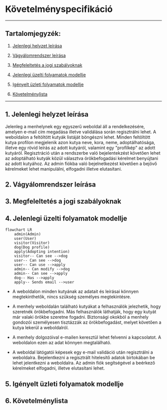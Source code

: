 # Követelményspecifikáció

---

## Tartalomjegyzék:
1. [Jelenlegi helyzet leírása](#1-jelenlegi-helyzet-leírása)

2. [Vágyálomrendszer leírása](#2-vágyálomrendszer-leírása)

3. [Megfeleltetés a jogi szabályoknak](#3-megfeleltetés-a-jogi-szabályoknak)

4. [Jelenlegi üzelti folyamatok modellje](#4-jelenlegi-üzelti-folyamatok-modellje)

5. [Igényelt üzleti folyamatok modellje](#5-igényelt-üzleti-folyamatok-modellje)

6. [Követelménylista](#6-követelménylista)

---

## 1. Jelenlegi helyzet leírása

Jelenleg a menhelynek egy egyszerű weboldal áll a rendelkezésére, amelyen e-mail cím megadása illetve validálása során regisztrálni lehet. A weboldalon a feltöltött kutyák listáját böngészni lehet. Minden feltöltött kutya profilon megjelenik azon kutya neve, kora, neme, adoptálhatósága, illetve egy rövid leírás az adott kutyáról, valamint egy "profilkép" az adott kutyáról. Regisztráció után a rendszerbe való bejelentekzést követően lehet az adoptálható kutyák közül választva örökbefogadási kérelmet benyújtani az adott kutyához. Az admin fiókba való bejelnetkezést követően a bejövő kérelmeket lehet manipulálni, elfogadni illetve elutasítani.

## 2. Vágyálomrendszer leírása

## 3. Megfeleltetés a jogi szabályoknak

## 4. Jelenlegi üzelti folyamatok modellje

```mermaid
flowchart LR
    admin(Admin)
    user(User)
    visitor(Visitor)
    dog(Dog profile)
    apply(Adopting intention)
    visitor-- Can see -->dog
    user-- Can see -->dog
    user-- Can use -->apply
    admin-- Can modify -->dog
    admin-- Can see -->apply
    dog-- Has -->apply
    apply-- Sends email -->user
```

- A weboldalon minden kutyának az adatait és leírásai könnyen megtekinthetők, nincs szükség személyes megtekintésre.

- A menhely weboldalán található kutyákat a felhasználók jelezhetik, hogy szeretnék örökbefogadni. Más felhasználók láthatják, hogy egy kutyát már valaki örökbe szeretne fogadni. Biztonsági okokból a menhely gondozói személyesen tisztázzák az örökbefogadást, melyet követően a kutya lekerül a weboldalról.

- A menhely dolgozóival e-mailen keresztül lehet felvenni a kapcsolatot. A weboldalon ezen az adat könnyen megtalálható.

- A weboldal látógatói képesek egy e-mail validáció után regisztrálni a weboldalra. Bejelentkezni a regisztrált hitelesítő adatok birtokában be lehet jelentkezni a weboldalra. Az admin fiók segítségével a beérkező kérelmeket elfogadni, illetve elutasítani lehet.

## 5. Igényelt üzleti folyamatok modellje

## 6. Követelménylista
